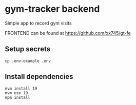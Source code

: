 # gym-tracker backend
Simple app to record gym visits

FRONTEND can be found at https://github.com/xx745/gt-fe

## Setup secrets
```
cp .env.example .env
```

## Install dependencies
```
nvm install 19
nvm use 19
npm install
```